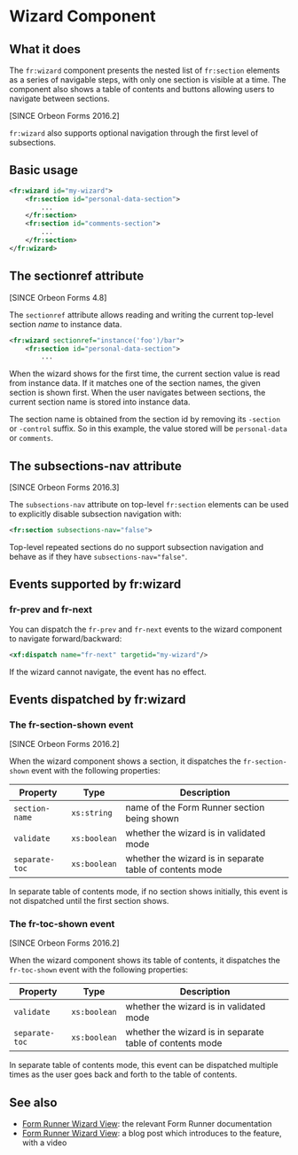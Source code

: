 # Wizard Component



## What it does

The `fr:wizard` component presents the nested list of `fr:section` elements as a series of navigable steps, with only one section is visible at a time. The component also shows a table of contents and buttons allowing users to navigate between sections.

[SINCE Orbeon Forms 2016.2]

`fr:wizard` also supports optional navigation through the first level of subsections.

## Basic usage

```xml
<fr:wizard id="my-wizard">
    <fr:section id="personal-data-section">
        ...
    </fr:section>
    <fr:section id="comments-section">
        ...
    </fr:section>
</fr:wizard>
```

## The sectionref attribute

[SINCE Orbeon Forms 4.8]

The `sectionref` attribute allows reading and writing the current top-level section *name* to instance data.

```xml
<fr:wizard sectionref="instance('foo')/bar">
    <fr:section id="personal-data-section">
        ...
```

When the wizard shows for the first time, the current section value is read from instance data. If it matches one of the section names, the given section is shown first. When the user navigates between sections, the current section name is stored into instance data.

The section name is obtained from the section id by removing its `-section` or `-control` suffix. So in this example, the value stored will be `personal-data` or `comments`.

## The subsections-nav attribute

[SINCE Orbeon Forms 2016.3]

The `subsections-nav` attribute on top-level `fr:section` elements can be used to explicitly disable subsection navigation with:
   
```xml
<fr:section subsections-nav="false">
```

Top-level repeated sections do no support subsection navigation and behave as if they have `subsections-nav="false"`.

## Events supported by fr:wizard

### fr-prev and fr-next

You can dispatch the `fr-prev` and `fr-next` events to the wizard component to navigate forward/backward:

```xml
<xf:dispatch name="fr-next" targetid="my-wizard"/>
```

If the wizard cannot navigate, the event has no effect.

## Events dispatched by fr:wizard

### The fr-section-shown event

[SINCE Orbeon Forms 2016.2]

When the wizard component shows a section, it dispatches the `fr-section-shown` event with the following properties:
 
| Property       | Type         | Description                                              |
|----------------|--------------|----------------------------------------------------------|
| `section-name` | `xs:string`  | name of the Form Runner section being shown              |
| `validate`     | `xs:boolean` | whether the wizard is in validated mode                  |
| `separate-toc` | `xs:boolean` | whether the wizard is in separate table of contents mode |

In separate table of contents mode, if no section shows initially, this event is not dispatched until the first section shows. 

### The fr-toc-shown event

[SINCE Orbeon Forms 2016.2]

When the wizard component shows its table of contents, it dispatches the `fr-toc-shown` event with the following properties:

| Property       | Type         | Description                                               |
|----------------|--------------|-----------------------------------------------------------|
| `validate`     | `xs:boolean` | whether the wizard is in validated mode                   |
| `separate-toc` | `xs:boolean` | whether the wizard is in separate table of contents mode  |

In separate table of contents mode, this event can be dispatched multiple times as the user goes back and forth to the table of contents.

## See also

- [Form Runner Wizard View](../feature/wizard-view.md): the relevant Form Runner documentation
- [Form Runner Wizard View](https://blog.orbeon.com/2012/12/form-runner-wizard-view.html): a blog post which introduces to the feature, with a video
